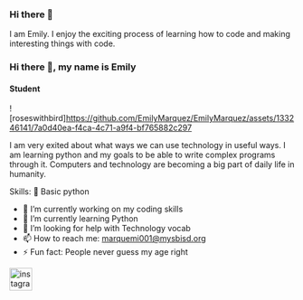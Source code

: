 ### Hi there 👋
I am Emily. I enjoy the exciting process of learning how to code and making interesting things with code. 
### Hi there 👋, my name is Emily
#### Student
![roseswithbird]https://github.com/EmilyMarquez/EmilyMarquez/assets/133246141/7a0d40ea-f4ca-4c71-a9f4-bf765882c297


I am very exited about what ways we can use technology in useful ways. I am learning python and my goals to be able to write complex programs through it. Computers and technology are becoming a big part of daily life in humanity.

Skills: 🐍 Basic python

- 🔭 I’m currently working on my coding skills 
- 🌱 I’m currently learning Python 
- 🤔 I’m looking for help with Technology vocab 
- 📫 How to reach me: marquemi001@mysbisd.org 
- ⚡ Fun fact: People never guess my age right 


[<img src='https://cdn.jsdelivr.net/npm/simple-icons@3.0.1/icons/instagram.svg' alt='instagram' height='40'>](https://www.instagram.com/em_rtc/)  

